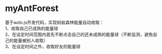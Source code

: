# myAntForest
基于auto.js开发代码，实现蚂蚁森林能量自动收取：</br>
1、收取自己已成熟的能量球</br>
2、在设定时间范围内首先不断点击自己的还未成熟的能量球（不断监测，避免自己的能量被别人收取）</br>
3、在设定时间之外，收取好友的能量球</br>
